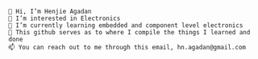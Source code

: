 
    👋 Hi, I’m Henjie Agadan
    👀 I’m interested in Electronics
    🌱 I’m currently learning embedded and component level electronics
    🌱 This github serves as to where I compile the things I learned and done
    📫 You can reach out to me through this email, hn.agadan@gmail.com

